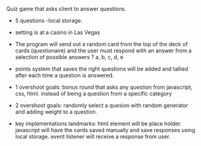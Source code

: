 Quiz game that asks client to answer questions.

- 5 questions -local storage. 
- setting is at a casino in Las Vegas
- The program will send out a random card from the top of the deck of cards (questionaire) and the user must respond with an answer from a selection of possible answers ?  a, b, c, d, e
- points system that saves the right questions will be added and tallied after each time a question is answered.
- 1 overshoot goals: bonus round that asks any question from javascript, css, html. instead of being a question from a specific category
- 2 overshoot goals: randomly select a quesion with random generator and adding weight to a question.

- key implementations landmarks: html element will be place holder. javascript will have the cards saved manually and save responses using local storage. event listener will receive a response from user.

